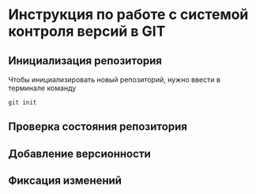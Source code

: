 # **Инструкция по работе с системой контроля версий в GIT**

## **Инициализация репозитория**

Чтобы инициализировать новый репозиторий, нужно ввести в терминале команду
 
    git init


## **Проверка состояния репозитория**

## **Добавление версионности**

## **Фиксация изменений**
